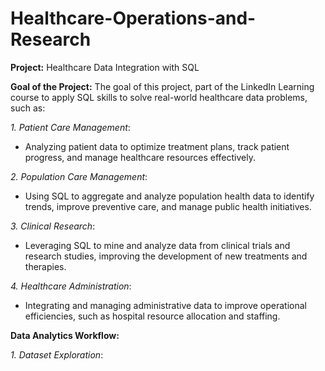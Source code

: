 # Healthcare-Operations-and-Research


**Project:** Healthcare Data Integration with SQL

**Goal of the Project:** The goal of this project, part of the LinkedIn Learning course to apply SQL skills to solve real-world healthcare data problems, such as:

*1. Patient Care Management*: 
- Analyzing patient data to optimize treatment plans, track patient progress, and manage healthcare resources effectively.

*2. Population Care Management*:
- Using SQL to aggregate and analyze population health data to identify trends, improve preventive care, and manage public health initiatives.

*3. Clinical Research*:
- Leveraging SQL to mine and analyze data from clinical trials and research studies, improving the development of new treatments and therapies.

*4. Healthcare Administration*:
- Integrating and managing administrative data to improve operational efficiencies, such as hospital resource allocation and staffing.

**Data Analytics Workflow:** 

*1. Dataset Exploration*: 

